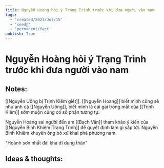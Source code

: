 ```yaml
---
title: Nguyễn Hoàng hỏi ý Trạng Trình trước khi đưa người vào nam
tags:
  - 'created/2021/Jul/15'
  - 'seed🥜'
  - 'permanent/fact'
publish: True
---
```

# Nguyễn Hoàng hỏi ý Trạng Trình trước khi đưa người vào nam

## Notes:
[[Nguyễn Uông bị Trịnh Kiểm giết]]. [[Nguyễn Hoàng]] biết mình cũng sẽ như anh cả [[Nguyễn Uông]], biết mình là cái gai trong mắt của [[Trịnh Kiểm]] sớm muộn cũng có số phận tương tự. 

Nguyễn Hoàng sai người đến am [[Bạch Vân]] tham khảo ý kiến của [[Nguyễn Bỉnh Khiêm|Trạng Trình]] để quyết định làm gì sắp tới. Nguyễn Bỉnh Khiêm khuyên ông bỏ xứ khai phá phương nam. 

"Hoành sơn nhất đái khả dĩ dung thân"

## Ideas & thoughts:

